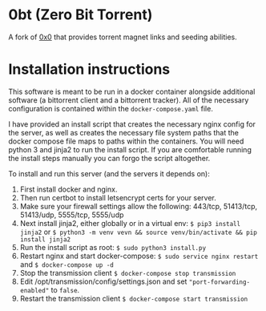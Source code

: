 # 0bt (Zero Bit Torrent)
A fork of [0x0](https://github.com/mia-0/0x0) that provides torrent magnet links
and seeding abilities.

# Installation instructions
This software is meant to be run in a docker container alongside additional software (a bittorrent
client and a bittorrent tracker). All of the necessary configuration is contained within the
`docker-compose.yaml` file.

I have provided an install script that creates the necessary nginx config for the server, as well
as creates the necessary file system paths that the docker compose file maps to paths within the
containers. You will need python 3 and jinja2 to run the install script. If you are comfortable 
running the install steps manually you can forgo the script altogether.

To install and run this server (and the servers it depends on):

1. First install docker and nginx.
1. Then run certbot to install letsencrypt certs for your server.
1. Make sure your firewall settings allow the following: 443/tcp, 51413/tcp, 51413/udp, 5555/tcp, 5555/udp
1. Next install jinja2, either globally or in a virtual env:
   `$ pip3 install jinja2`
   or
   `$ python3 -m venv vevn && source venv/bin/activate && pip install jinja2`
1. Run the install script as root: `$ sudo python3 install.py`
1. Restart nginx and start docker-compose: `$ sudo service nginx restart` and `$ docker-compose up -d`
1. Stop the transmission client `$ docker-compose stop transmission`
1. Edit /opt/transmission/config/settings.json and set `"port-forwarding-enabled"` to `false`.
1. Restart the transmission client `$ docker-compose start transmission`
